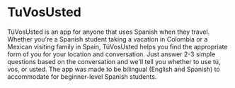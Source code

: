 # TuVosUsted

TúVosUsted is an app for anyone that uses Spanish when they travel. Whether you're a Spanish student taking a vacation in Colombia or a Mexican visiting family in Spain, TúVosUsted helps you find the appropriate form of you for your location and conversation. Just answer 2-3 simple questions based on the conversation and we'll tell you whether to use tú, vos, or usted. The app was made to be bilingual (English and Spanish) to accommodate for beginner-level Spanish students.
